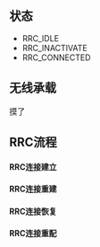 ## 状态
- RRC_IDLE
- RRC_INACTIVATE
- RRC_CONNECTED

## 无线承载

摸了

## RRC流程

#### RRC连接建立

#### RRC连接重建

#### RRC连接恢复

#### RRC连接重配


